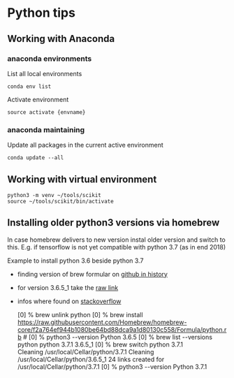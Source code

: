 # Python tips

## Working with Anaconda

### anaconda environments

List all local environments

    conda env list

Activate environment

    source activate {envname}

### anaconda maintaining

Update all packages in the current active environment

    conda update --all

## Working with virtual environment

    python3 -m venv ~/tools/scikit
    source ~/tools/scikit/bin/activate


## Installing older python3 versions via homebrew

In case homebrew delivers to new version instal older version and switch to this. E.g. if tensorflow is not yet compatible with python 3.7 (as in end 2018)

Example to install python 3.6 beside python 3.7

* finding version of brew formular on [github in history](https://github.com/Homebrew/homebrew-core/commits/master/Formula/python.rb)
* for version 3.6.5_1 take the [raw link](https://raw.githubusercontent.com/Homebrew/homebrew-core/f2a764ef944b1080be64bd88dca9a1d80130c558/Formula/python.rb)
* infos where found on [stackoverflow](https://stackoverflow.com/questions/51125013/how-can-i-install-a-previous-version-of-python-3-in-macos-using-homebrew/51125014#51125014)

    [0] % brew unlink python 
    [0] % brew install https://raw.githubusercontent.com/Homebrew/homebrew-core/f2a764ef944b1080be64bd88dca9a1d80130c558/Formula/python.rb # 
    [0] % python3 --version
    Python 3.6.5
    [0] % brew list --versions python 
    python 3.7.1 3.6.5_1
    [0] % brew switch python 3.7.1  
    Cleaning /usr/local/Cellar/python/3.7.1
    Cleaning /usr/local/Cellar/python/3.6.5_1
    24 links created for /usr/local/Cellar/python/3.7.1
    [0] % python3 --version
    Python 3.7.1

